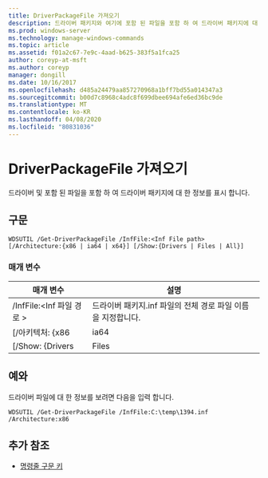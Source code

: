 ```yaml
---
title: DriverPackageFile 가져오기
description: 드라이버 패키지와 여기에 포함 된 파일을 포함 하 여 드라이버 패키지에 대 한 정보를 표시 하는 가져오기 DriverPackageFile에 대 한 Windows 명령 항목입니다.
ms.prod: windows-server
ms.technology: manage-windows-commands
ms.topic: article
ms.assetid: f01a2c67-7e9c-4aad-b625-383f5a1fca25
author: coreyp-at-msft
ms.author: coreyp
manager: dongill
ms.date: 10/16/2017
ms.openlocfilehash: d485a24479aa857270968a1bff7bd55a014347a3
ms.sourcegitcommit: b00d7c8968c4adc8f699dbee694afe6ed36bc9de
ms.translationtype: MT
ms.contentlocale: ko-KR
ms.lasthandoff: 04/08/2020
ms.locfileid: "80831036"
---
```

# <a name="get-driverpackagefile"></a>DriverPackageFile 가져오기

드라이버 및 포함 된 파일을 포함 하 여 드라이버 패키지에 대 한 정보를 표시 합니다.

## <a name="syntax"></a>구문

```
WDSUTIL /Get-DriverPackageFile /InfFile:<Inf File path> [/Architecture:{x86 | ia64 | x64}] [/Show:{Drivers | Files | All}]
```

### <a name="parameters"></a>매개 변수

|         매개 변수         |                              설명                               |
|---------------------------|------------------------------------------------------------------------|
| /InfFile:\<Inf 파일 경로 > | 드라이버 패키지.inf 파일의 전체 경로 파일 이름을 지정합니다. |
|    [/아키텍처: {x86    |                                  ia64                                  |
|     [/Show: {Drivers      |                                 Files                                  |

## <a name="examples"></a><a name=BKMK_examples></a>예와

드라이버 파일에 대 한 정보를 보려면 다음을 입력 합니다.
```
WDSUTIL /Get-DriverPackageFile /InfFile:C:\temp\1394.inf /Architecture:x86
```

## <a name="additional-references"></a>추가 참조

- [명령줄 구문 키](command-line-syntax-key.md)